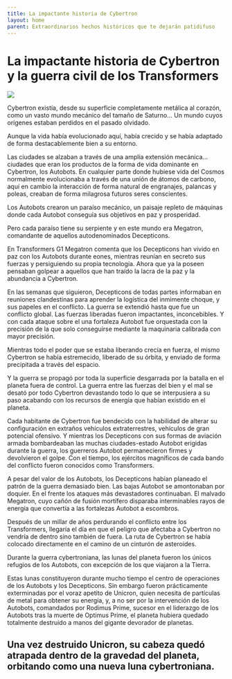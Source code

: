 ```yaml
---
title: La impactante historia de Cybertron
layout: home
parent: Extraordinarios hechos históricos que te dejarán patidifuso
---
```


# La impactante historia de Cybertron y la guerra civil de los Transformers

![](https://img.ecartelera.com/noticias/fotos/40000/40092/1.jpg)

Cybertron existía, desde su superficie completamente metálica al corazón, como un vasto mundo mecánico del tamaño de Saturno... Un mundo cuyos orígenes estaban perdidos en el pasado olvidado.

Aunque la vida había evolucionado aquí, había crecido y se había adaptado de forma destacablemente bien a su entorno.

Las ciudades se alzaban a través de una amplia extensión mecánica... ciudades que eran los productos de la forma de vida dominante en Cybertron, los Autobots. En cualquier parte donde hubiese vida del Cosmos normalmente evolucionaba a través de una unión de átomos de carbono, aquí en cambio la interacción de forma natural de engranajes, palancas y poleas, creaban de forma milagrosa futuros seres conscientes.

Los Autobots crearon un paraíso mecánico, un paisaje repleto de máquinas donde cada Autobot conseguía sus objetivos en paz y prosperidad.

Pero cada paraíso tiene su serpiente y en este mundo era Megatron, comandante de aquellos autodenominados Decepticons.

En Transformers G1 Megatron comenta que los Decepticons han vivido en paz con los Autobots durante eones, mientras reunían en secreto sus fuerzas y persiguiendo su propia tecnología. Ahora que ya la poseen pensaban golpear a aquellos que han traído la lacra de la paz y la abundancia a Cybertron.

En las semanas que siguieron, Decepticons de todas partes informaban en reuniones clandestinas para aprender la logística del inmimente choque, y sus papeles en el conflicto. La guerra se extendió hasta que fue un conflicto global. Las fuerzas liberadas fueron impactantes, inconcebibles. Y con cada ataque sobre el una fortaleza Autobot fue orquestada con la precisión de la que solo conseguirse mediante la maquinaria calibrada con mayor precisión.

Mientras todo el poder que se estaba liberando crecía en fuerza, el mismo Cybertron se había estremecido, liberado de su órbita, y enviado de forma precipitada a través del espacio.

Y la guerra se propagó por toda la superficie desgarrada por la batalla en el planeta fuera de control. La guerra entre las fuerzas del bien y el mal se desató por todo Cybertron devastando todo lo que se interpusiera a su paso acabando con los recursos de energía que habían existido en el planeta.

Cada habitante de Cybertron fue bendecido con la habilidad de alterar su configuración en extraños vehículos extraterrestres, vehículos de gran potencial ofensivo. Y mientras los Decepticons con sus formas de aviación armada bombardeaban las muchas ciudades-estado Autobot erigidas durante la guerra, los guerreros Autobot permanecieron firmes y devolvieron el golpe. Con el tiempo, los ejércitos magníficos de cada bando del conflicto fueron conocidos como Transformers.

A pesar del valor de los Autobots, los Decepticons habían planeado el patrón de la guerra demasiado bien. Las bajas Autobot se amontonaban por doquier. En el frente los ataques más devastadores continuaban. El malvado Megatron, cuyo cañón de fusión mortífero disparaba interminables rayos de energía que convertía a las fortalezas Autobot a escombros.

Después de un millar de años perdurando el conflicto entre los Transformers, llegaría el día en que el peligro que afectaba a Cybertron no vendría de dentro sino también de fuera. La ruta de Cybertron se había colocado directamente en el camino de un cinturón de asteroides.

Durante la guerra cybertroniana, las lunas del planeta fueron los únicos refugios de los Autobots, con excepción de los que viajaron a la Tierra.

Estas lunas constituyeron durante mucho tiempo el centro de operaciones de los Autobots y los Decepticons. Sin embargo fueron prácticamente exterminadas por el voraz apetito de Unicron, quien necesita de partículas de metal para obtener su energía, y, a no ser por la intervención de los Autobots, comandados por Rodimus Prime, sucesor en el liderazgo de los Autobots tras la muerte de Optimus Prime,  el planeta hubiera quedado totalmente destruido a manos del gigante devorador de planetas.

Una vez destruido Unicron, su cabeza quedó atrapada dentro de la gravedad del planeta, orbitando como una nueva luna cybertroniana.
----

[^1]: [It can take up to 10 minutes for changes to your site to publish after you push the changes to GitHub](https://docs.github.com/en/pages/setting-up-a-github-pages-site-with-jekyll/creating-a-github-pages-site-with-jekyll#creating-your-site).

[Just the Docs]: https://just-the-docs.github.io/just-the-docs/
[GitHub Pages]: https://docs.github.com/en/pages
[README]: https://github.com/just-the-docs/just-the-docs-template/blob/main/README.md
[Jekyll]: https://jekyllrb.com
[GitHub Pages / Actions workflow]: https://github.blog/changelog/2022-07-27-github-pages-custom-github-actions-workflows-beta/
[use this template]: https://github.com/just-the-docs/just-the-docs-template/generate
